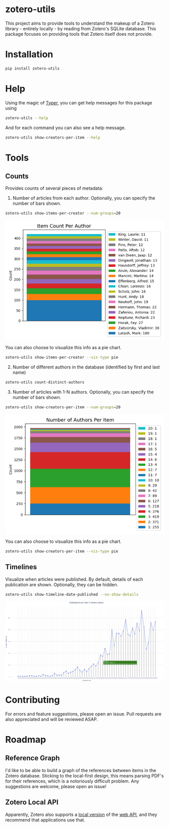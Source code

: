 # zotero-utils

This project aims to provide tools to understand the makeup of a Zotero library - entirely locally - by reading from Zotero's SQLite database. This package focuses on providing tools that Zotero itself does not provide.

# Installation
```bash
pip install zotero-utils
```

# Help
Using the magic of [Typer](https://typer.tiangolo.com), you can get help messages for this package using 
```bash
zotero-utils --help
```
And for each command you can also see a help message.
```bash
zotero-utils show-creators-per-item --help
```

# Tools
## Counts
Provides counts of several pieces of metadata:
    
1. Number of articles from each author. Optionally, you can specify the number of bars shown.
```bash
zotero-utils show-items-per-creator --num-groups=20
```
![Number of Articles from Top 20 Authors](docs/show_items_per_creator_bar.png)

You can also choose to visualize this info as a pie chart.
```bash
zotero-utils show-items-per-creator --vis-type pie
```

2. Number of different authors in the database (identified by first and last name)
```bash
zotero-utils count-distinct-authors
```

3. Number of articles with 1-N authors. Optionally, you can specify the number of bars shown.
```bash
zotero-utils show-creators-per-item --num-groups=20
```
![Number of Authors Per Article](docs/show_creators_per_item_bar.png)

You can also choose to visualize this info as a pie chart.
```bash
zotero-utils show-creators-per-item --vis-type pie
```

## Timelines
Visualize when articles were published. By default, details of each publication are shown. Optionally, they can be hidden.
```bash
zotero-utils show-timeline-date-published --no-show-details
```
![Article Publication Timeline](docs/article_publication_timeline.png)

<!-- ## Reference Graphs (Not Implemented)
!!!warning
    Not currently implemented. Parsing PDF's is difficult!
This feature will attempt to create a graph of the references using AI locally to read the PDF's. The result will be similar to many existing cloud-based, closed-source tools, however this tool is entirely open-source, local, and reads your entire Zotero library to allow you to spot trends and gaps in your collection. -->

# Contributing
For errors and feature suggestions, please open an issue. Pull requests are also appreciated and will be reviewed ASAP.

# Roadmap
## Reference Graph
I'd like to be able to build a graph of the references between items in the Zotero database. Sticking to the local-first design, this means parsing PDF's for their references, which is a notoriously difficult problem. Any suggestions are welcome, please open an issue!

## Zotero Local API
Apparently, Zotero also supports a [local version](https://github.com/zotero/zotero/blob/dc39ca37566ac379611cad9253d48a054d915e9b/chrome/content/zotero/xpcom/localAPI/server_localAPI.js#L26-L64) of the [web API](https://www.zotero.org/support/dev/web_api/v3/start), and they recommend that applications use that.